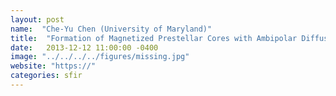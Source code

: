 ```yaml
---
layout: post
name:  "Che-Yu Chen (University of Maryland)"
title:  "Formation of Magnetized Prestellar Cores with Ambipolar Diffusion and Turbulence"
date:   2013-12-12 11:00:00 -0400
image: "../../../../figures/missing.jpg"
website: "https://"
categories: sfir
---
```


